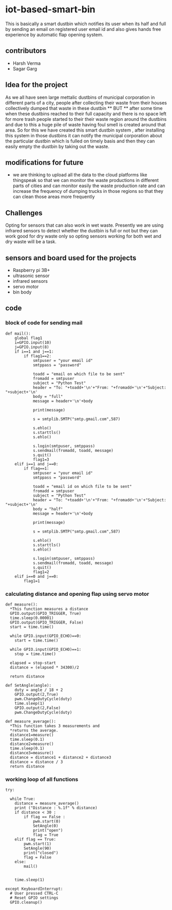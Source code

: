 # iot-based-smart-bin
This is basically a smart dustbin which notifies its user when its half and full by sending an email on registered user email id and also gives hands free experience by automatic flap opening system.
## contributors
* Harsh Verma 
* Sagar Garg
## Idea for the project
As we all have seen large mettalic dustbins of municipal corporation in different parts of a city, people after collecting their waste from their houses collectively dumped that waste in these dustbin ** BUT ** after some time when these dustbins reached to their full capacity and there is no space left for more trash people started to their their waste region around the dustbins and due to this a huge pile of waste having foul smell is created around that area. So for this we have created this smart dustbin system , after installing this system in those dustbins it can notify the municipal corporation about the particular dustbin which is fulled on timely basis and then they can easily empty the dustbin by taking out the waste.
## modifications for future
* we are thinking to upload all the data to the cloud platforms like thingspeak so that we can monitor the waste productions in different parts of cities and can monitor easily the waste production rate and can increase the frequency of dumping trucks in those regions so that they can clean those areas more frequently
## Challenges
Opting for sensors that can also work in wet waste. Presently we are using infrared sensors to detect whether the dustbin is full or not but they can work good for dry waste only so opting sensors working for both wet and dry waste will be a task.
## sensors and board used for the projects
* Raspberry pi 3B+
* ultrasonic sensor
* infrared sensors
* servo motor
* bin body

## code
### block of code for sending mail
```
def mail():
    global flag1
    i=GPIO.input(10)
    j=GPIO.input(8)
    if i==1 and j==1:
        if flag1==2:
            smtpuser = "your email id"
            smtppass = "password"

            toadd = "email on which file to be sent"
            fromadd = smtpuser
            subject = "Python Test"
            header = "To: "+toadd+'\n'+"From: "+fromadd+'\n'+"Subject: "+subject+'\n'
            body = "full"
            message = header+'\n'+body
    
            print(message)

            s = smtplib.SMTP("smtp.gmail.com",587)

            s.ehlo()
            s.starttls()
            s.ehlo()
            
            s.login(smtpuser, smtppass)
            s.sendmail(fromadd, toadd, message)
            s.quit()
            flag1=3
    elif i==1 and j==0:
        if flag==1:
            smtpuser = "your email id"
            smtppass = "password"

            toadd = "email id on which file to be sent"
            fromadd = smtpuser
            subject = "Python Test"
            header = "To: "+toadd+'\n'+"From: "+fromadd+'\n'+"Subject: "+subject+'\n'
            body = "half"
            message = header+'\n'+body
    
            print(message)

            s = smtplib.SMTP("smtp.gmail.com",587)

            s.ehlo()
            s.starttls()
            s.ehlo()
            
            s.login(smtpuser, smtppass)
            s.sendmail(fromadd, toadd, message)
            s.quit()
            flag1=2
    elif i==0 and j==0:
        flag1=1
```
### calculating distance and opening flap using servo motor
```
def measure():
  *This function measures a distance
  GPIO.output(GPIO_TRIGGER, True)
  time.sleep(0.00001)
  GPIO.output(GPIO_TRIGGER, False)
  start = time.time()

  while GPIO.input(GPIO_ECHO)==0:
    start = time.time()

  while GPIO.input(GPIO_ECHO)==1:
    stop = time.time()

  elapsed = stop-start
  distance = (elapsed * 34300)/2

  return distance

def SetAngle(angle):
    duty = angle / 18 + 2
    GPIO.output(2,True)
    pwm.ChangeDutyCycle(duty)
    time.sleep(1)
    GPIO.output(2,False)
    pwm.ChangeDutyCycle(duty)

def measure_average():
  *This function takes 3 measurements and
  *returns the average.
  distance1=measure()
  time.sleep(0.1)
  distance2=measure()
  time.sleep(0.1)
  distance3=measure()
  distance = distance1 + distance2 + distance3
  distance = distance / 3
  return distance
```
### working loop of all functions
```
try:

  while True:
    distance = measure_average()
    print ("Distance : %.1f" % distance)
    if distance < 30 :
        if flag == False :
            pwm.start(0)
            SetAngle(0)
            print("open")
            flag = True
    elif flag == True:
        pwm.start(1)
        SetAngle(90)
        print("closed")
        flag = False
    else:
        mail()
        
    
    time.sleep(1)

except KeyboardInterrupt:
  # User pressed CTRL-C
  # Reset GPIO settings
  GPIO.cleanup()
```
